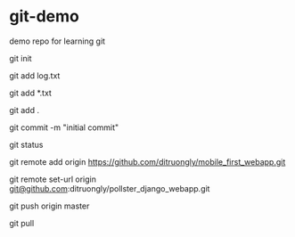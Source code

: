 # git-demo
demo repo for learning git

git init

git add log.txt

git add *.txt

git add .

git commit -m "initial commit"

git status

git remote add origin https://github.com/ditruongly/mobile_first_webapp.git

git remote set-url origin git@github.com:ditruongly/pollster_django_webapp.git

git push origin master

git pull

